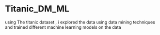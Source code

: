 # Titanic_DM_ML
using The titanic dataset , i explored the data using data mining techniques and trained different machine learning models on the data 
